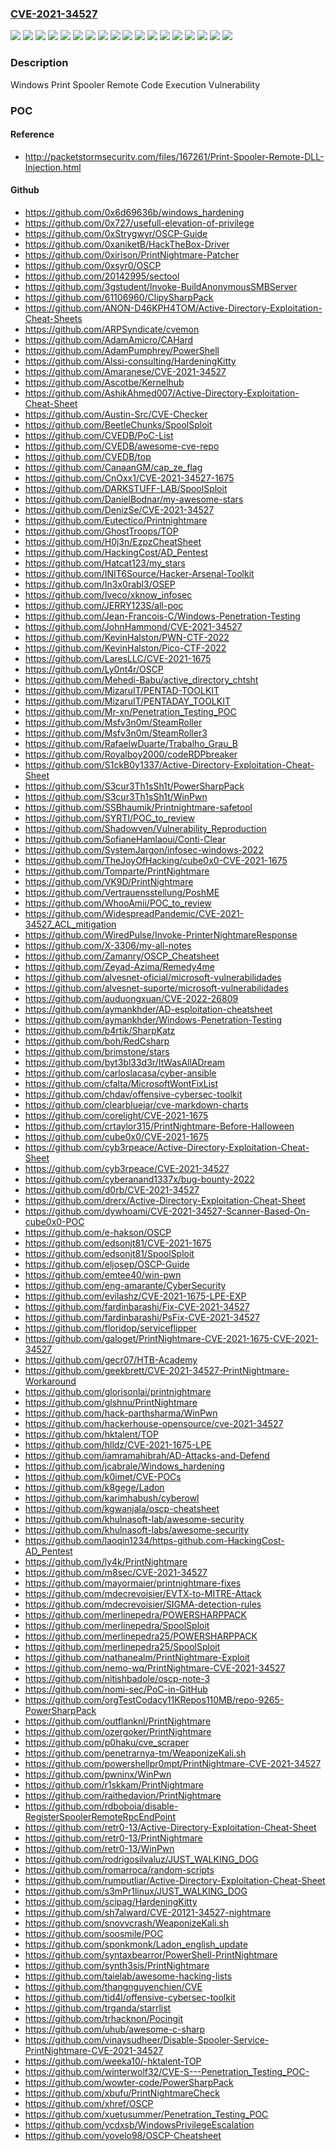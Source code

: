 ### [CVE-2021-34527](https://cve.mitre.org/cgi-bin/cvename.cgi?name=CVE-2021-34527)
![](https://img.shields.io/static/v1?label=Product&message=Windows%2010%20Version%201909%20for%2032-bit%20Systems&color=blue)
![](https://img.shields.io/static/v1?label=Product&message=Windows%2010%20Version%201909%20for%20ARM64-based%20Systems&color=blue)
![](https://img.shields.io/static/v1?label=Product&message=Windows%2010%20Version%201909%20for%20x64-based%20Systems&color=blue)
![](https://img.shields.io/static/v1?label=Product&message=Windows%2010%20Version%202004%20for%2032-bit%20Systems&color=blue)
![](https://img.shields.io/static/v1?label=Product&message=Windows%2010%20Version%202004%20for%20ARM64-based%20Systems&color=blue)
![](https://img.shields.io/static/v1?label=Product&message=Windows%2010%20Version%202004%20for%20x64-based%20Systems&color=blue)
![](https://img.shields.io/static/v1?label=Product&message=Windows%2010%20Version%2020H2%20for%2032-bit%20Systems&color=blue)
![](https://img.shields.io/static/v1?label=Product&message=Windows%2010%20Version%2020H2%20for%20ARM64-based%20Systems&color=blue)
![](https://img.shields.io/static/v1?label=Product&message=Windows%2010%20Version%2020H2%20for%20x64-based%20Systems&color=blue)
![](https://img.shields.io/static/v1?label=Product&message=Windows%2010%20Version%2021H1%20for%2032-bit%20Systems&color=blue)
![](https://img.shields.io/static/v1?label=Product&message=Windows%2010%20Version%2021H1%20for%20ARM64-based%20Systems&color=blue)
![](https://img.shields.io/static/v1?label=Product&message=Windows%2010%20Version%2021H1%20for%20x64-based%20Systems&color=blue)
![](https://img.shields.io/static/v1?label=Product&message=Windows%20Server%2C%20version%202004%20(Server%20Core%20installation)&color=blue)
![](https://img.shields.io/static/v1?label=Product&message=Windows%20Server%2C%20version%2020H2%20(Server%20Core%20Installation)&color=blue)
![](https://img.shields.io/static/v1?label=Product&message=Windows%20Server&color=blue)
![](https://img.shields.io/static/v1?label=Product&message=Windows&color=blue)
![](https://img.shields.io/static/v1?label=Version&message=n%2Fa&color=blue)
![](https://img.shields.io/static/v1?label=Vulnerability&message=Remote%20Code%20Execution&color=brighgreen)

### Description

Windows Print Spooler Remote Code Execution Vulnerability

### POC

#### Reference
- http://packetstormsecurity.com/files/167261/Print-Spooler-Remote-DLL-Injection.html

#### Github
- https://github.com/0x6d69636b/windows_hardening
- https://github.com/0x727/usefull-elevation-of-privilege
- https://github.com/0xStrygwyr/OSCP-Guide
- https://github.com/0xaniketB/HackTheBox-Driver
- https://github.com/0xirison/PrintNightmare-Patcher
- https://github.com/0xsyr0/OSCP
- https://github.com/20142995/sectool
- https://github.com/3gstudent/Invoke-BuildAnonymousSMBServer
- https://github.com/61106960/ClipySharpPack
- https://github.com/ANON-D46KPH4TOM/Active-Directory-Exploitation-Cheat-Sheets
- https://github.com/ARPSyndicate/cvemon
- https://github.com/AdamAmicro/CAHard
- https://github.com/AdamPumphrey/PowerShell
- https://github.com/Alssi-consulting/HardeningKitty
- https://github.com/Amaranese/CVE-2021-34527
- https://github.com/Ascotbe/Kernelhub
- https://github.com/AshikAhmed007/Active-Directory-Exploitation-Cheat-Sheet
- https://github.com/Austin-Src/CVE-Checker
- https://github.com/BeetleChunks/SpoolSploit
- https://github.com/CVEDB/PoC-List
- https://github.com/CVEDB/awesome-cve-repo
- https://github.com/CVEDB/top
- https://github.com/CanaanGM/cap_ze_flag
- https://github.com/CnOxx1/CVE-2021-34527-1675
- https://github.com/DARKSTUFF-LAB/SpoolSploit
- https://github.com/DanielBodnar/my-awesome-stars
- https://github.com/DenizSe/CVE-2021-34527
- https://github.com/Eutectico/Printnightmare
- https://github.com/GhostTroops/TOP
- https://github.com/H0j3n/EzpzCheatSheet
- https://github.com/HackingCost/AD_Pentest
- https://github.com/Hatcat123/my_stars
- https://github.com/INIT6Source/Hacker-Arsenal-Toolkit
- https://github.com/In3x0rabl3/OSEP
- https://github.com/Iveco/xknow_infosec
- https://github.com/JERRY123S/all-poc
- https://github.com/Jean-Francois-C/Windows-Penetration-Testing
- https://github.com/JohnHammond/CVE-2021-34527
- https://github.com/KevinHalston/PWN-CTF-2022
- https://github.com/KevinHalston/Pico-CTF-2022
- https://github.com/LaresLLC/CVE-2021-1675
- https://github.com/Ly0nt4r/OSCP
- https://github.com/Mehedi-Babu/active_directory_chtsht
- https://github.com/MizaruIT/PENTAD-TOOLKIT
- https://github.com/MizaruIT/PENTADAY_TOOLKIT
- https://github.com/Mr-xn/Penetration_Testing_POC
- https://github.com/Msfv3n0m/SteamRoller
- https://github.com/Msfv3n0m/SteamRoller3
- https://github.com/RafaelwDuarte/Trabalho_Grau_B
- https://github.com/Royalboy2000/codeRDPbreaker
- https://github.com/S1ckB0y1337/Active-Directory-Exploitation-Cheat-Sheet
- https://github.com/S3cur3Th1sSh1t/PowerSharpPack
- https://github.com/S3cur3Th1sSh1t/WinPwn
- https://github.com/SSBhaumik/Printnightmare-safetool
- https://github.com/SYRTI/POC_to_review
- https://github.com/Shadowven/Vulnerability_Reproduction
- https://github.com/SofianeHamlaoui/Conti-Clear
- https://github.com/SystemJargon/infosec-windows-2022
- https://github.com/TheJoyOfHacking/cube0x0-CVE-2021-1675
- https://github.com/Tomparte/PrintNightmare
- https://github.com/VK9D/PrintNightmare
- https://github.com/Vertrauensstellung/PoshME
- https://github.com/WhooAmii/POC_to_review
- https://github.com/WidespreadPandemic/CVE-2021-34527_ACL_mitigation
- https://github.com/WiredPulse/Invoke-PrinterNightmareResponse
- https://github.com/X-3306/my-all-notes
- https://github.com/Zamanry/OSCP_Cheatsheet
- https://github.com/Zeyad-Azima/Remedy4me
- https://github.com/alvesnet-oficial/microsoft-vulnerabilidades
- https://github.com/alvesnet-suporte/microsoft-vulnerabilidades
- https://github.com/auduongxuan/CVE-2022-26809
- https://github.com/aymankhder/AD-esploitation-cheatsheet
- https://github.com/aymankhder/Windows-Penetration-Testing
- https://github.com/b4rtik/SharpKatz
- https://github.com/boh/RedCsharp
- https://github.com/brimstone/stars
- https://github.com/byt3bl33d3r/ItWasAllADream
- https://github.com/carloslacasa/cyber-ansible
- https://github.com/cfalta/MicrosoftWontFixList
- https://github.com/chdav/offensive-cybersec-toolkit
- https://github.com/clearbluejar/cve-markdown-charts
- https://github.com/corelight/CVE-2021-1675
- https://github.com/crtaylor315/PrintNightmare-Before-Halloween
- https://github.com/cube0x0/CVE-2021-1675
- https://github.com/cyb3rpeace/Active-Directory-Exploitation-Cheat-Sheet
- https://github.com/cyb3rpeace/CVE-2021-34527
- https://github.com/cyberanand1337x/bug-bounty-2022
- https://github.com/d0rb/CVE-2021-34527
- https://github.com/drerx/Active-Directory-Exploitation-Cheat-Sheet
- https://github.com/dywhoami/CVE-2021-34527-Scanner-Based-On-cube0x0-POC
- https://github.com/e-hakson/OSCP
- https://github.com/edsonjt81/CVE-2021-1675
- https://github.com/edsonjt81/SpoolSploit
- https://github.com/eljosep/OSCP-Guide
- https://github.com/emtee40/win-pwn
- https://github.com/eng-amarante/CyberSecurity
- https://github.com/evilashz/CVE-2021-1675-LPE-EXP
- https://github.com/fardinbarashi/Fix-CVE-2021-34527
- https://github.com/fardinbarashi/PsFix-CVE-2021-34527
- https://github.com/floridop/serviceflipper
- https://github.com/galoget/PrintNightmare-CVE-2021-1675-CVE-2021-34527
- https://github.com/gecr07/HTB-Academy
- https://github.com/geekbrett/CVE-2021-34527-PrintNightmare-Workaround
- https://github.com/glorisonlai/printnightmare
- https://github.com/glshnu/PrintNightmare
- https://github.com/hack-parthsharma/WinPwn
- https://github.com/hackerhouse-opensource/cve-2021-34527
- https://github.com/hktalent/TOP
- https://github.com/hlldz/CVE-2021-1675-LPE
- https://github.com/iamramahibrah/AD-Attacks-and-Defend
- https://github.com/jcabrale/Windows_hardening
- https://github.com/k0imet/CVE-POCs
- https://github.com/k8gege/Ladon
- https://github.com/karimhabush/cyberowl
- https://github.com/kgwanjala/oscp-cheatsheet
- https://github.com/khulnasoft-lab/awesome-security
- https://github.com/khulnasoft-labs/awesome-security
- https://github.com/laoqin1234/https-github.com-HackingCost-AD_Pentest
- https://github.com/ly4k/PrintNightmare
- https://github.com/m8sec/CVE-2021-34527
- https://github.com/mayormaier/printnightmare-fixes
- https://github.com/mdecrevoisier/EVTX-to-MITRE-Attack
- https://github.com/mdecrevoisier/SIGMA-detection-rules
- https://github.com/merlinepedra/POWERSHARPPACK
- https://github.com/merlinepedra/SpoolSploit
- https://github.com/merlinepedra25/POWERSHARPPACK
- https://github.com/merlinepedra25/SpoolSploit
- https://github.com/nathanealm/PrintNightmare-Exploit
- https://github.com/nemo-wq/PrintNightmare-CVE-2021-34527
- https://github.com/nitishbadole/oscp-note-3
- https://github.com/nomi-sec/PoC-in-GitHub
- https://github.com/orgTestCodacy11KRepos110MB/repo-9265-PowerSharpPack
- https://github.com/outflanknl/PrintNightmare
- https://github.com/ozergoker/PrintNightmare
- https://github.com/p0haku/cve_scraper
- https://github.com/penetrarnya-tm/WeaponizeKali.sh
- https://github.com/powershellpr0mpt/PrintNightmare-CVE-2021-34527
- https://github.com/pwninx/WinPwn
- https://github.com/r1skkam/PrintNightmare
- https://github.com/raithedavion/PrintNightmare
- https://github.com/rdboboia/disable-RegisterSpoolerRemoteRpcEndPoint
- https://github.com/retr0-13/Active-Directory-Exploitation-Cheat-Sheet
- https://github.com/retr0-13/PrintNightmare
- https://github.com/retr0-13/WinPwn
- https://github.com/rodrigosilvaluz/JUST_WALKING_DOG
- https://github.com/romarroca/random-scripts
- https://github.com/rumputliar/Active-Directory-Exploitation-Cheat-Sheet
- https://github.com/s3mPr1linux/JUST_WALKING_DOG
- https://github.com/scipag/HardeningKitty
- https://github.com/sh7alward/CVE-20121-34527-nightmare
- https://github.com/snovvcrash/WeaponizeKali.sh
- https://github.com/soosmile/POC
- https://github.com/sponkmonk/Ladon_english_update
- https://github.com/syntaxbearror/PowerShell-PrintNightmare
- https://github.com/synth3sis/PrintNightmare
- https://github.com/taielab/awesome-hacking-lists
- https://github.com/thangnguyenchien/CVE
- https://github.com/tid4l/offensive-cybersec-toolkit
- https://github.com/trganda/starrlist
- https://github.com/trhacknon/Pocingit
- https://github.com/uhub/awesome-c-sharp
- https://github.com/vinaysudheer/Disable-Spooler-Service-PrintNightmare-CVE-2021-34527
- https://github.com/weeka10/-hktalent-TOP
- https://github.com/winterwolf32/CVE-S---Penetration_Testing_POC-
- https://github.com/wowter-code/PowerSharpPack
- https://github.com/xbufu/PrintNightmareCheck
- https://github.com/xhref/OSCP
- https://github.com/xuetusummer/Penetration_Testing_POC
- https://github.com/ycdxsb/WindowsPrivilegeEscalation
- https://github.com/yovelo98/OSCP-Cheatsheet

